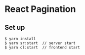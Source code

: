 # React Pagination

## Set up
```shell
$ yarn install
$ yarn sr:start  // server start
$ yarn cl:start  // frontend start
```